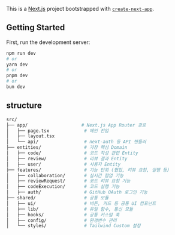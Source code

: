 This is a [Next.js](https://nextjs.org) project bootstrapped with [`create-next-app`](https://nextjs.org/docs/app/api-reference/cli/create-next-app).

## Getting Started

First, run the development server:

```bash
npm run dev
# or
yarn dev
# or
pnpm dev
# or
bun dev
```

## structure
```bash
src/
├── app/                    # Next.js App Router 경로
│   ├── page.tsx             # 메인 진입
│   ├── layout.tsx
│   └── api/                 # next-auth 등 API 핸들러
├── entities/                # 가장 핵심 Domain
│   ├── code/                # 코드 작성 관련 Entity
│   ├── review/              # 리뷰 결과 Entity
│   ├── user/                # 사용자 Entity
├── features/                # 기능 단위 (협업, 리뷰 요청, 실행 등)
│   ├── collaboration/       # 실시간 협업 기능
│   ├── reviewRequest/       # 코드 리뷰 요청 기능
│   ├── codeExecution/       # 코드 실행 기능
│   ├── auth/                # GitHub OAuth 로그인 기능
├── shared/                  # 공통 모듈
│   ├── ui/                  # 버튼, 카드 등 공통 UI 컴포넌트
│   ├── lib/                 # 유틸 함수, 통신 모듈
│   ├── hooks/               # 공통 커스텀 훅
│   ├── config/              # 환경변수 관리
│   └── styles/              # Tailwind Custom 설정
```